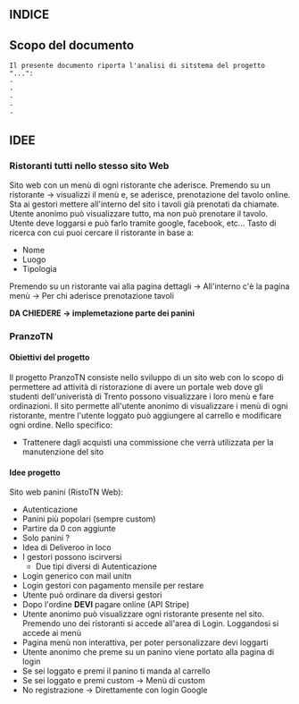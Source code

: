 ## INDICE

<!-- TODO -->

## Scopo del documento

```
Il presente documento riporta l'analisi di sitstema del progetto "...":
-
-
-
-
-
```

## IDEE

### Ristoranti tutti nello stesso sito Web

Sito web con un menù di ogni ristorante che aderisce. Premendo su un ristorante -> visualizzi il menù e, se aderisce, prenotazione del tavolo online. Sta ai gestori mettere all'interno del sito i tavoli già prenotati da chiamate.
Utente anonimo può visualizzare tutto, ma non può prenotare il tavolo.
Utente deve loggarsi e può farlo tramite google, facebook, etc...
Tasto di ricerca con cui puoi cercare il ristorante in base a:

- Nome
- Luogo
- Tipologia

Premendo su un ristorante vai alla pagina dettagli -> All'interno c'è la pagina menù -> Per chi aderisce prenotazione tavoli

**DA CHIEDERE -> implemetazione parte dei panini**

### PranzoTN

#### Obiettivi del progetto

Il progetto PranzoTN consiste nello sviluppo di un sito web con lo scopo di permettere ad attività di ristorazione di avere un portale web dove gli studenti dell'univeristà di Trento possono visualizzare i loro menù e fare ordinazioni. Il sito permette all'utente anonimo di visualizzare i menù di ogni ristorante, mentre l'utente loggato può aggiungere al carrello e modificare ogni ordine.
Nello specifico:

- Trattenere dagli acquisti una commissione che verrà utilizzata per la manutenzione del sito

#### Idee progetto

Sito web panini (RistoTN Web):

- Autenticazione
- Panini più popolari (sempre custom)
- Partire da 0 con aggiunte
- Solo panini ?
- Idea di Deliveroo in loco
- I gestori possono iscirversi
  - Due tipi diversi di Autenticazione
- Login generico con mail unitn
- Login gestori con pagamento mensile per restare
- Utente può ordinare da diversi gestori
- Dopo l'ordine **DEVI** pagare online (API Stripe)
- Utente anonimo può visualizzare ogni ristorante presente nel sito. Premendo uno dei ristoranti si accede all'area di Login. Loggandosi si accede ai menù
- Pagina menù non interattiva, per poter personalizzare devi loggarti
- Utente anonimo che preme su un panino viene portato alla pagina di login
- Se sei loggato e premi il panino ti manda al carrello
- Se sei loggato e premi custom -> Menù di custom
- No registrazione -> Direttamente con login Google
